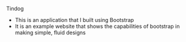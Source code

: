 Tindog
- This is an application that I built using Bootstrap
- It is an example website that shows the capabilities of bootstrap in making simple, fluid designs